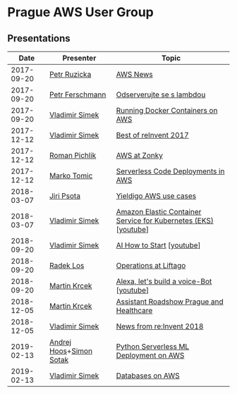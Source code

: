 # Prague AWS User Group

## Presentations

| Date       | Presenter                                                  | Topic                                                                                                                                                    |
|------------|------------------------------------------------------------|----------------------------------------------------------------------------------------------------------------------------------------------------------|
| 2017-09-20 | [Petr Ruzicka](https://www.linkedin.com/in/petrruzicka/)   | [AWS News](2017-09-20/NEWS.md)                                                                                                                           |
| 2017-09-20 | [Petr Ferschmann](https://www.linkedin.com/in/fersman/)    | [Odserverujte se s lambdou](2017-09-20/2017-09-20-Petr_Ferschmann-Odserverujte_se_s_lambdou-EN.pdf)                                                      |
| 2017-09-20 | [Vladimir Simek](https://www.linkedin.com/in/vsimek/)      | [Running Docker Containers on AWS](2017-09-20/2017-09-20-Vladimir_Simek-Running_Docker_Containers_on_AWS.pdf)                                            |
| 2017-12-12 | [Vladimir Simek](https://www.linkedin.com/in/vsimek/)      | [Best of reInvent 2017](2017-12-12/2017-12-12-Vladimir_Simek-Best_of_reInvent_2017.pdf)                                                                  |
| 2017-12-12 | [Roman Pichlik](https://www.linkedin.com/in/romanpichlik/) | [AWS at Zonky](2017-12-12/2017-12-12-Roman_Pichlik-AWS_at_Zonky.pdf)                                                                                     |
| 2017-12-12 | [Marko Tomic](https://www.linkedin.com/in/tomicmarko/)     | [Serverless Code Deployments in AWS](2017-12-12/2017-12-12-Marko_Tomic-Serverless_Code_Deployments_in_AWS.pdf)                                           |
| 2018-03-07 | [Jiri Psota](https://www.linkedin.com/in/jpsota/)          | [Yieldigo AWS use cases](2018-03-07/2018-03-07-Jiri_Psota-Yieldigo_AWS_use_cases.pdf)                                                                    |
| 2018-03-07 | [Vladimir Simek](https://www.linkedin.com/in/vsimek/)      | [Amazon Elastic Container Service for Kubernetes (EKS)](2018-03-07/2018-03-07-Vladimir_Simek-Intro_to_EKS.pdf) [[youtube](https://youtu.be/_weoajDHehg)] |
| 2018-09-20 | [Vladimir Simek](https://www.linkedin.com/in/vsimek/)      | [AI How to Start](2018-09-20/2018-09-20-Vladimir_Simek-AI_How_to_Start.pdf) [[youtube](https://youtu.be/sKUHkPmv2ho)]                                    |
| 2018-09-20 | [Radek Los](https://www.linkedin.com/in/radek-los/)        | [Operations at Liftago](2018-09-20/2018-09-20-Radek-Los-Operations-at-Liftago.pdf)                                                                       |
| 2018-09-20 | [Martin Krcek](https://linkedin.com/in/martinkrcek/)       | [Alexa, let's build a voice-Bot](2018-09-20/2018-09-20-Martin_Krcek-Alexa_lets_build_a_Voice_Bot.pdf) [[youtube](https://youtu.be/6MhBmCaG3iE)]          |
| 2018-12-05 | [Martin Krcek](https://linkedin.com/in/martinkrcek/)       | [Assistant Roadshow Prague and Healthcare](2018-12-05/2018-12-05-Martin_Krcek-Assistant_Roadshow_Prague_and_Healthcare.pdf)                              |
| 2018-12-05 | [Vladimir Simek](https://www.linkedin.com/in/vsimek/)      | [News from re:Invent 2018](2018-12-05/2018-12-05-Vladimir_Simek-News_from_reInvent_2018.pdf)                                                             |
| 2019-02-13 | [Andrej Hoos](https://www.linkedin.com/in/andrej-hoos-77515564/)+[Simon Sotak](https://www.linkedin.com/in/simon-sotak-62005911/) | [Python Serverless ML Deployment on AWS](2019-02-13/2019-02-13-Simon_Sotak-Python_Serverless_ML_Deployment_on_AWS.pdf)|
| 2019-02-13 | [Vladimir Simek](https://www.linkedin.com/in/vsimek/)      | [Databases on AWS](2019-02-13/2019-02-13-Vladimir_Simek-Databases_on_AWS.pdf)                                                                            |
